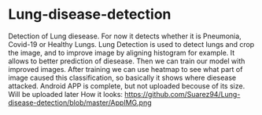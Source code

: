 # Lung-disease-detection
Detection of Lung diesease. For now it detects whether it is Pneumonia, Covid-19 or Healthy Lungs.
Lung Detection is used to detect lungs and crop the image, and to improve image by aligning histogram for example. It allows to better prediction of diesease.
Then we can train our model with improved images. After training we can use heatmap to see what part of image caused this classification, so basically it shows where diesease attacked.
Android APP is complete, but not uploaded becouse of its size. Will be uploaded later
How it looks:
https://github.com/Suarez94/Lung-disease-detection/blob/master/AppIMG.png
